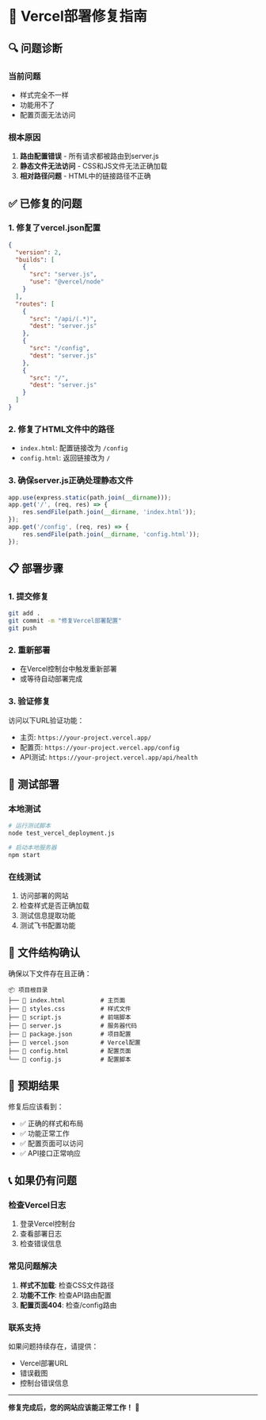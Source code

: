 # 🚀 Vercel部署修复指南

## 🔍 问题诊断

### 当前问题
- 样式完全不一样
- 功能用不了
- 配置页面无法访问

### 根本原因
1. **路由配置错误** - 所有请求都被路由到server.js
2. **静态文件无法访问** - CSS和JS文件无法正确加载
3. **相对路径问题** - HTML中的链接路径不正确

## ✅ 已修复的问题

### 1. 修复了vercel.json配置
```json
{
  "version": 2,
  "builds": [
    {
      "src": "server.js",
      "use": "@vercel/node"
    }
  ],
  "routes": [
    {
      "src": "/api/(.*)",
      "dest": "server.js"
    },
    {
      "src": "/config",
      "dest": "server.js"
    },
    {
      "src": "/",
      "dest": "server.js"
    }
  ]
}
```

### 2. 修复了HTML文件中的路径
- `index.html`: 配置链接改为 `/config`
- `config.html`: 返回链接改为 `/`

### 3. 确保server.js正确处理静态文件
```javascript
app.use(express.static(path.join(__dirname)));
app.get('/', (req, res) => {
    res.sendFile(path.join(__dirname, 'index.html'));
});
app.get('/config', (req, res) => {
    res.sendFile(path.join(__dirname, 'config.html'));
});
```

## 📋 部署步骤

### 1. 提交修复
```bash
git add .
git commit -m "修复Vercel部署配置"
git push
```

### 2. 重新部署
- 在Vercel控制台中触发重新部署
- 或等待自动部署完成

### 3. 验证修复
访问以下URL验证功能：
- 主页: `https://your-project.vercel.app/`
- 配置页: `https://your-project.vercel.app/config`
- API测试: `https://your-project.vercel.app/api/health`

## 🔧 测试部署

### 本地测试
```bash
# 运行测试脚本
node test_vercel_deployment.js

# 启动本地服务器
npm start
```

### 在线测试
1. 访问部署的网站
2. 检查样式是否正确加载
3. 测试信息提取功能
4. 测试飞书配置功能

## 📁 文件结构确认

确保以下文件存在且正确：
```
📦 项目根目录
├── 📄 index.html          # 主页面
├── 📄 styles.css          # 样式文件
├── 📄 script.js           # 前端脚本
├── 📄 server.js           # 服务器代码
├── 📄 package.json        # 项目配置
├── 📄 vercel.json         # Vercel配置
├── 📄 config.html         # 配置页面
└── 📄 config.js           # 配置脚本
```

## 🎯 预期结果

修复后应该看到：
- ✅ 正确的样式和布局
- ✅ 功能正常工作
- ✅ 配置页面可以访问
- ✅ API接口正常响应

## 📞 如果仍有问题

### 检查Vercel日志
1. 登录Vercel控制台
2. 查看部署日志
3. 检查错误信息

### 常见问题解决
1. **样式不加载**: 检查CSS文件路径
2. **功能不工作**: 检查API路由配置
3. **配置页面404**: 检查/config路由

### 联系支持
如果问题持续存在，请提供：
- Vercel部署URL
- 错误截图
- 控制台错误信息

---

**修复完成后，您的网站应该能正常工作！** 🎉
